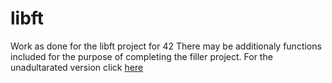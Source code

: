 # libft
Work as done for the libft project for 42
There may be additionaly functions included for the purpose of completing the filler project. 
For the unadultarated version click <a href= "https://github.com/Fred-Dee/libft">here</a>
